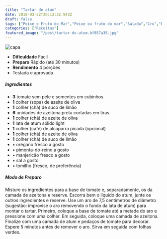 ```yaml
---
title: "Tartar de atum"
date: 2018-03-22T20:13:32.943Z
draft: false
tags: ["Peixe e Fruto do Mar","Peixe ou fruto do mar","Salada","Cru","Francesa","Páscoa"]
categories: ["Receitas"]
featured_image: "/post/tartar-de-atum.bf857a35.jpg"
---
```


![capa](/post/tartar-de-atum.bf857a35.jpg)

*   **Dificuldade** Fácil
*   **Preparo** Rápido (até 30 minutos)
*   **Rendimento** 4 porções
*   Testada e aprovada
    

##### Ingredientes

*   **3** tomate sem pele e sementes em cubinhos
*   **1** colher (sopa) de azeite de oliva
*   **1** colher (chá) de suco de limão
*   **6** unidades de azeitona preta cortadas em tiras
*   **1** colher (chá) de azeite de oliva
*   **1** lata de atum sólido light
*   **1** colher (café) de alcaparra picada (opcional)
*   **1** colher (chá) de azeite de oliva
*   **1** colher (chá) de suco de limão
*   • orégano fresco a gosto
*   • pimenta-do-reino a gosto
*   • manjericão fresco a gosto
*   • sal a gosto
*   • tomilho (fresco, de preferência)

##### Modo de Preparo

Misture os ingredientes para a base de tomate e, separadamente, os da camada de azeitona e reserve. Escorra bem o líquido do atum, junte os outros ingredientes e reserve. Use um aro de 7,5 centímetros de diâmetro (sugestão: improvise o aro removendo o fundo da lata de atum) para montar o tartar. Primeiro, coloque a base de tomate até a metade do aro e pressione com uma colher. Em seguida, coloque uma camada de azeitona. Finalize com uma camada de atum e pedaços de tomate para decorar. Espere 5 minutos antes de remover o aro. Sirva em seguida com folhas verdes.
